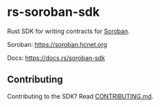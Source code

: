 # rs-soroban-sdk
Rust SDK for writing contracts for [Soroban].

Soroban: https://soroban.hcnet.org

Docs: https://docs.rs/soroban-sdk

[Soroban]: https://soroban.hcnet.org

## Contributing

Contributing to the SDK? Read [CONTRIBUTING.md](CONTRIBUTING.md).

